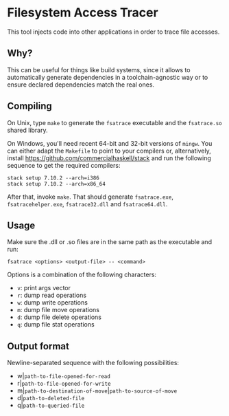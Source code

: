 # Filesystem Access Tracer

This tool injects code into other applications in order to trace file accesses.

## Why?

This can be useful for things like build systems, since it allows to
automatically generate dependencies in a toolchain-agnostic way or to ensure
declared dependencies match the real ones.

## Compiling

On Unix, type `make` to generate the `fsatrace` executable and the
`fsatrace.so` shared library.

On Windows, you'll need recent 64-bit and 32-bit versions of
`mingw`. You can either adapt the `Makefile` to point to your
compilers or, alternatively, install
https://github.com/commercialhaskell/stack and run the following
sequence to get the required compilers:

    stack setup 7.10.2 --arch=i386
    stack setup 7.10.2 --arch=x86_64

After that, invoke `make`. That should generate `fsatrace.exe`,
`fsatracehelper.exe`, `fsatrace32.dll` and `fsatrace64.dll`.

## Usage

Make sure the .dll or .so files are in the same path as the executable
and run:

	fsatrace <options> <output-file> -- <command>

Options is a combination of the following characters:

* `v`: print args vector
* `r`: dump read operations
* `w`: dump write operations
* `m`: dump file move operations
* `d`: dump file delete operations
* `q`: dump file stat operations

## Output format

Newline-separated sequence with the following possibilities:

* w|`path-to-file-opened-for-read`
* r|`path-to-file-opened-for-write`
* m|`path-to-destination-of-move`|`path-to-source-of-move`
* d|`path-to-deleted-file`
* q|`path-to-queried-file`
